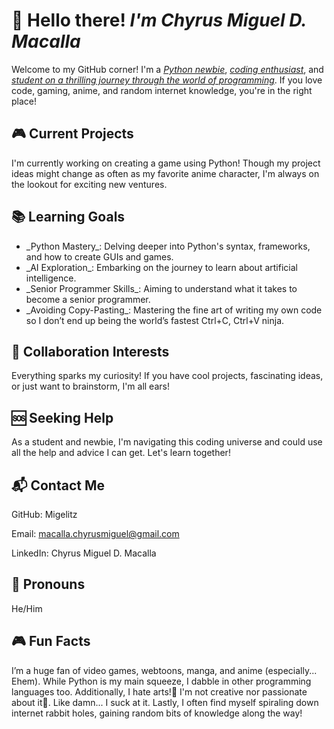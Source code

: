 <h1>👋 <b>Hello there!</b> <b><em>I'm Chyrus Miguel D. Macalla</em></b></h1>

Welcome to my GitHub corner! I'm a <ins>_Python newbie_</ins>, <ins>_coding enthusiast_</ins>, and <ins>_student on a thrilling journey through the world of programming_</ins>. If you love code, gaming, anime, and random internet knowledge, you're in the right place!

<h2>🎮 <b>Current Projects</b></h2>

I'm currently working on creating a game using Python! Though my project ideas might change as often as my favorite anime character, I'm always on the lookout for exciting new ventures.

<h2>📚 <b>Learning Goals</b></h2>

<ul> 
  <li>_Python Mastery_: Delving deeper into Python's syntax, frameworks, and how to create GUIs and games.</li>
  <li>_AI Exploration_: Embarking on the journey to learn about artificial intelligence.</li>
  <li>_Senior Programmer Skills_: Aiming to understand what it takes to become a senior programmer.</li>
  <li>_Avoiding Copy-Pasting_: Mastering the fine art of writing my own code so I don’t end up being the world’s fastest Ctrl+C, Ctrl+V ninja.</li>
</ul>

<h2>🤝 <b>Collaboration Interests</b></h2>

Everything sparks my curiosity! If you have cool projects, fascinating ideas, or just want to brainstorm, I'm all ears!

<h2>🆘 <b>Seeking Help</b></h2>

As a student and newbie, I'm navigating this coding universe and could use all the help and advice I can get. Let's learn together!

<h2>📬 <b>Contact Me</b></h2>

GitHub: Migelitz

Email: macalla.chyrusmiguel@gmail.com

LinkedIn: Chyrus Miguel D. Macalla

<h2>🔧 <b>Pronouns</b></h2>

He/Him

<h2>🎮 <b>Fun Facts</b></h2>

I’m a huge fan of video games, webtoons, manga, and anime (especially... Ehem). While Python is my main squeeze, I dabble in other programming languages too. Additionally, I hate arts!💢 I'm not creative nor passionate about it😤. Like damn... I suck at it. Lastly, I often find myself spiraling down internet rabbit holes, gaining random bits of knowledge along the way!
